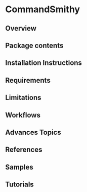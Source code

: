# CommandSmithy

## Overview

## Package contents

## Installation Instructions

## Requirements

## Limitations

## Workflows

## Advances Topics

## References

## Samples

## Tutorials
